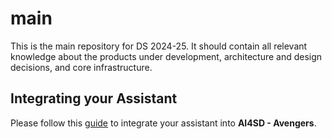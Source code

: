 # main
This is the main repository for DS 2024-25. It should contain all relevant knowledge about the products under development, architecture and design decisions, and core infrastructure.

## Integrating your Assistant
Please follow this [guide](/avengers/frontend/webapp/src/app/assistants/README) to integrate your assistant into **AI4SD - Avengers**.